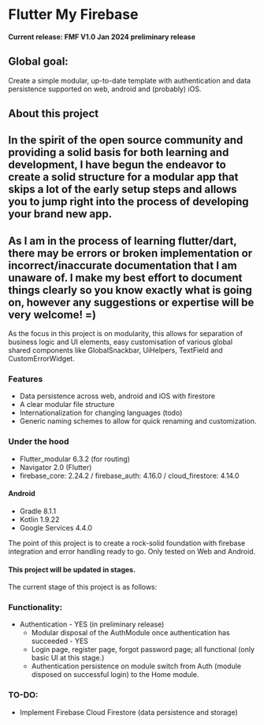 # Flutter My Firebase
#### Current release: FMF V1.0 Jan 2024 preliminary release

## Global goal: 

Create a simple modular, up-to-date template with authentication and data persistence supported on web, android and (probably) iOS.

## About this project

In the spirit of the open source community and providing a solid basis for both learning and development, I have begun the endeavor to create a solid structure for a modular app that skips a lot of the early setup steps and allows you to jump right into the process of developing your brand new app.  
-
As I am in the process of learning flutter/dart, there may be errors or broken implementation or incorrect/inaccurate documentation that I am unaware of. I make my best effort to document things clearly so you know exactly what is going on, however any suggestions or expertise will be very welcome! =) 
- 

As the focus in this project is on modularity, this allows for separation of business logic and UI elements, easy customisation of various global shared components like GlobalSnackbar, UiHelpers, TextField and CustomErrorWidget.

### Features 
- Data persistence across web, android and iOS with firestore 
- A clear modular file structure
- Internationalization for changing languages (todo) 
- Generic naming schemes to allow for quick renaming and customization. 

### Under the hood
 - Flutter_modular 6.3.2 (for routing)
 - Navigator 2.0 (Flutter)
 - firebase_core: 2.24.2 / firebase_auth: 4.16.0 / cloud_firestore: 4.14.0

 #### Android 
 - Gradle 8.1.1
 - Kotlin 1.9.22 
 - Google Services 4.4.0


 The point of this project is to create a rock-solid foundation with firebase integration and error handling ready to go. Only tested on Web and Android.

#### This project will be updated in stages.  

The current stage of this project is as follows:

### Functionality:
- Authentication - YES (in preliminary release)
    - Modular disposal of the AuthModule once authentication has succeeded - YES
    - Login page, register page, forgot password page; all functional (only basic UI at this stage.)
    - Authentication persistence on module switch from Auth (module disposed on successful login) to the Home module.

### TO-DO:
- Implement Firebase Cloud Firestore (data persistence and storage)
